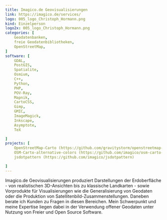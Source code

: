 ```yaml
---
title: Imagico.de Geovisualisierungen
link: https://imagico.de/services/
logo: 005_logo_Christoph_Hormann.png
kind: Einzelperson
logo2x: 005_logo_Christoph_Hormann.png
categories: [
    Geodatenbanken,
    freie Geodatenbibliotheken,
    OpenStreetMap,
]
software: [
    GDAL, 
	PostGIS, 
	Spatialite, 
	Osmium, 
	C++, 
	Python, 
	PHP, 
	POV-Ray, 
	Mapnik, 
	CartoCSS, 
	Gimp, 
	GMIC, 
	ImageMagick, 
	Inkscape, 
	Asymptote, 
	TeX

]
projects: [
    OpenStreetMap-Carto (https://github.com/gravitystorm/openstreetmap-carto),
	OSM-Carto-alternative-colors (https://github.com/imagico/osm-carto-alternative-colors),
	jsdotpattern (https://github.com/imagico/jsdotpattern)

]
---
```


Imagico.de Geovisualisierungen produziert Darstellungen der Erdoberfläche - von realistischen 3D-Ansichten bis zu klassische Landkarten - sowie Vorprodukte für Visualisierungen wie die Generalisierung von Geodaten oder die Produktion von Satellitenbild-Zusammenstellungen.  Daneben berate ich Kunden zu Fragen in diesen Bereichen.  Mein Schwerpunkt und meine Expertise liegen dabei in der Verwendung offener Geodaten unter Nutzung von Freier und Open Source Software.

